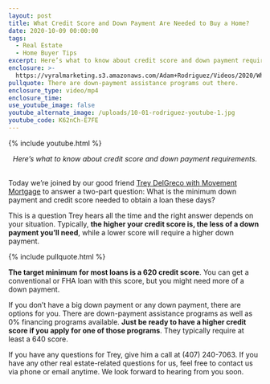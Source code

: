 ```yaml
---
layout: post
title: What Credit Score and Down Payment Are Needed to Buy a Home?
date: 2020-10-09 00:00:00
tags:
  - Real Estate
  - Home Buyer Tips
excerpt: Here’s what to know about credit score and down payment requirements.
enclosure: >-
  https://vyralmarketing.s3.amazonaws.com/Adam+Rodriguez/Videos/2020/What+Credit+Score+and+Down+Payment+Are+Needed+to+Buy+a+Home_.mp4
pullquote: There are down-payment assistance programs out there.
enclosure_type: video/mp4
enclosure_time:
use_youtube_image: false
youtube_alternate_image: /uploads/10-01-rodriguez-youtube-1.jpg
youtube_code: K62nCh-E7FE
---
```


{% include youtube.html %}

<center><em>Here&rsquo;s what to know about credit score and down payment requirements.</em></center>

<br>Today we’re joined by our good friend <u><a target="_blank" rel="noopener" href="https://movement.com/lo/trey-delgreco/">Trey DelGreco with Movement Mortgage</a></u> to answer a two-part question: What is the minimum down payment and credit score needed to obtain a loan these days?

This is a question Trey hears all the time and the right answer depends on your situation. Typically, **the higher your credit score is, the less of a down payment you’ll need**, while a lower score will require a higher down payment.

{% include pullquote.html %}

**The target minimum for most loans is a 620 credit score**. You can get a conventional or FHA loan with this score, but you might need more of a down payment.

If you don’t have a big down payment or any down payment, there are options for you. There are down-payment assistance programs as well as 0% financing programs available. **Just be ready to have a higher credit score if you apply for one of those programs**. They typically require at least a 640 score.

If you have any questions for Trey, give him a call at (407) 240-7063. If you have any other real estate-related questions for us, feel free to contact us via phone or email anytime. We look forward to hearing from you soon.